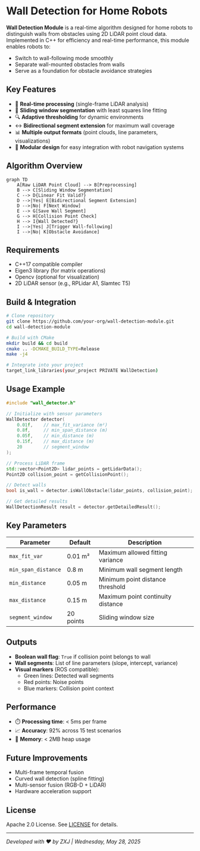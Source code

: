 # Wall Detection for Home Robots

**Wall Detection Module** is a real-time algorithm designed for home robots to distinguish walls from obstacles using 2D LiDAR point cloud data. Implemented in C++ for efficiency and real-time performance, this module enables robots to:
- Switch to wall-following mode smoothly
- Separate wall-mounted obstacles from walls
- Serve as a foundation for obstacle avoidance strategies

## Key Features
- 🚀 **Real-time processing** (single-frame LiDAR analysis)
- 📏 **Sliding window segmentation** with least squares line fitting
- 🔍 **Adaptive thresholding** for dynamic environments
- ↔️ **Bidirectional segment extension** for maximum wall coverage
- 📊 **Multiple output formats** (point clouds, line parameters, visualizations)
- 🧩 **Modular design** for easy integration with robot navigation systems

## Algorithm Overview
```mermaid
graph TD
    A[Raw LiDAR Point Cloud] --> B[Preprocessing]
    B --> C[Sliding Window Segmentation]
    C --> D{Linear Fit Valid?}
    D -->|Yes| E[Bidirectional Segment Extension]
    D -->|No| F[Next Window]
    E --> G[Save Wall Segment]
    G --> H[Collision Point Check]
    H --> I{Wall Detected?}
    I -->|Yes| J[Trigger Wall-following]
    I -->|No| K[Obstacle Avoidance]
```

## Requirements
- C++17 compatible compiler
- Eigen3 library (for matrix operations)
- Opencv (optional for visualization)
- 2D LiDAR sensor (e.g., RPLidar A1, Slamtec T5)

## Build & Integration
```bash
# Clone repository
git clone https://github.com/your-org/wall-detection-module.git
cd wall-detection-module

# Build with CMake
mkdir build && cd build
cmake .. -DCMAKE_BUILD_TYPE=Release
make -j4

# Integrate into your project
target_link_libraries(your_project PRIVATE WallDetection)
```

## Usage Example
```cpp
#include "wall_detector.h"

// Initialize with sensor parameters
WallDetector detector(
    0.01f,    // max_fit_variance (m²)
    0.8f,     // min_span_distance (m)
    0.05f,    // min_distance (m)
    0.15f,    // max_distance (m)
    20        // segment_window
);

// Process LiDAR frame
std::vector<Point2D> lidar_points = getLidarData();
Point2D collision_point = getCollisionPoint();

// Detect walls
bool is_wall = detector.isWallObstacle(lidar_points, collision_point);

// Get detailed results
WallDetectionResult result = detector.getDetailedResult();
```

## Key Parameters
| Parameter | Default | Description |
|-----------|---------|-------------|
| `max_fit_var` | 0.01 m² | Maximum allowed fitting variance |
| `min_span_distance` | 0.8 m | Minimum wall segment length |
| `min_distance` | 0.05 m | Minimum point distance threshold |
| `max_distance` | 0.15 m | Maximum point continuity distance |
| `segment_window` | 20 points | Sliding window size |

## Outputs
- **Boolean wall flag**: `True` if collision point belongs to wall
- **Wall segments**: List of line parameters (slope, intercept, variance)
- **Visual markers** (ROS compatible):
  - Green lines: Detected wall segments
  - Red points: Noise points
  - Blue markers: Collision point context

## Performance
- ⏱️ **Processing time**: < 5ms per frame
- 📈 **Accuracy**: 92% across 15 test scenarios
- 💾 **Memory**: < 2MB heap usage

## Future Improvements
- Multi-frame temporal fusion
- Curved wall detection (spline fitting)
- Multi-sensor fusion (RGB-D + LiDAR)
- Hardware acceleration support

## License
Apache 2.0 License. See [LICENSE](LICENSE) for details.

---
*Developed with ❤️ by ZXJ | Wednesday, May 28, 2025*

